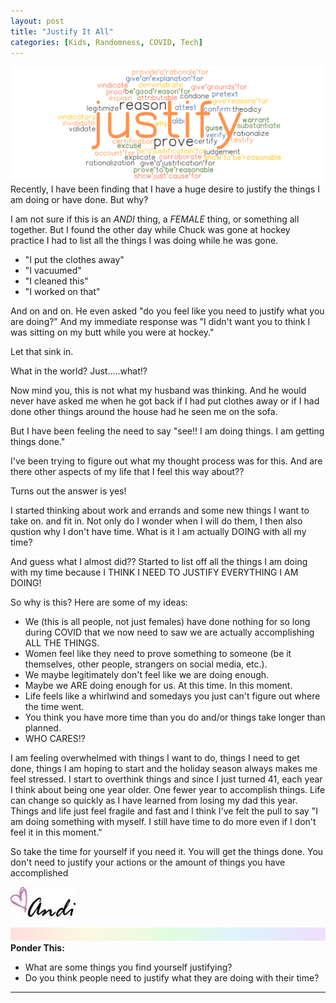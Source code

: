 ```yaml
---
layout: post
title: "Justify It All"
categories: [Kids, Randomness, COVID, Tech]
---
```

![justify](/images/justify.png)
Recently, I have been finding that I have a huge desire to justify the things I am doing or have done. But why?

I am not sure if this is an *ANDI* thing, a *FEMALE* thing, or something all together. But I found the other day while Chuck was gone at hockey practice I had to list all the things I was doing while he was gone. 

* "I put the clothes away"
* "I vacuumed"
* "I cleaned this"
* "I worked on that"

And on and on. He even asked "do you feel like you need to justify what you are doing?" And my immediate response was "I didn't want you to think I was sitting on my butt while you were at hockey."

Let that sink in. 

What in the world? Just.....what!?

Now mind you, this is not what my husband was thinking. And he would never have asked me when he got back if I had put clothes away or if I had done other things around the house had he seen me on the sofa. 

But I have been feeling the need to say "see!! I am doing things. I am getting things done."

I've been trying to figure out what my thought process was for this. And are there other aspects of my life that I feel this way about?? 

Turns out the answer is yes!

I started thinking about work and errands and some new things I want to take on. and fit in. Not only do I wonder when I will do them, I then also qustion why I don't have time. What is it I am actually DOING with all my time? 

And guess what I almost did?? Started to list off all the things I am doing with my time because I THINK I NEED TO JUSTIFY EVERYTHING I AM DOING!

So why is this? Here are some of my ideas:
* We (this is all people, not just females) have done nothing for so long during COVID that we now need to saw we are actually accomplishing ALL THE THINGS.
* Women feel like they need to prove something to someone (be it themselves, other people, strangers on social media, etc.).
* We maybe legitimately don't feel like we are doing enough. 
* Maybe we ARE doing enough for us. At this time. In this moment.
* Life feels like a whirlwind and somedays you just can't figure out where the time went.
* You think you have more time than you do and/or things take longer than planned.
* WHO CARES!?

I am feeling overwhelmed with things I want to do, things I need to get done, things I am hoping to start and the holiday season always makes me feel stressed. I start to overthink things and since I just turned 41, each year I think about being one year older. One fewer year to accomplish things. Life can change so quickly as I have learned from losing my dad this year. Things and life just feel fragile and fast and I think I've felt the pull to say "I am doing something with myself. I still have time to do more even if I don't feel it in this moment." 

So take the time for yourself if you need it. You will get the things done. You don't need to justify your actions or the amount of things you have accomplished

![Andi](/images/andi.jpg)

![header](/images/SkinnyRainbow.jpg)
**Ponder This:**
- What are some things you find yourself justifying? 
- Do you think people need to justify what they are doing with their time?
----
